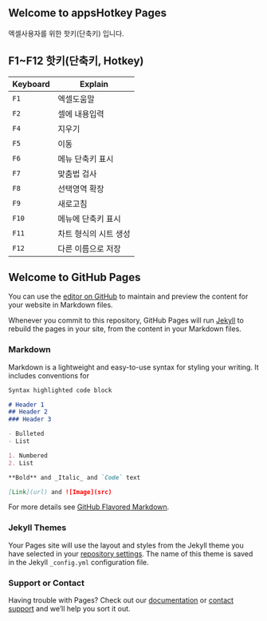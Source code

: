 ## Welcome to appsHotkey Pages

엑셀사용자를 위한 핫키(단축키) 입니다.

## F1~F12 핫키(단축키, Hotkey)

Keyboard | Explain
------------ | ------------- 
`F1` | 엑셀도움말 
`F2` | 셀에 내용입력 
`F4` | 지우기 
`F5` | 이동 
`F6` | 메뉴 단축키 표시 
`F7` | 맞춤법 검사 
`F8` | 선택영역 확장 
`F9` | 새로고침 
`F10` | 메뉴에 단축키 표시 
`F11` | 차트 형식의 시트 생성 
`F12` | 다른 이름으로 저장 


## Welcome to GitHub Pages

You can use the [editor on GitHub](https://github.com/appskey/appskey.github.io/edit/master/index.md) to maintain and preview the content for your website in Markdown files.

Whenever you commit to this repository, GitHub Pages will run [Jekyll](https://jekyllrb.com/) to rebuild the pages in your site, from the content in your Markdown files.

### Markdown

Markdown is a lightweight and easy-to-use syntax for styling your writing. It includes conventions for

```markdown
Syntax highlighted code block

# Header 1
## Header 2
### Header 3

- Bulleted
- List

1. Numbered
2. List

**Bold** and _Italic_ and `Code` text

[Link](url) and ![Image](src)
```

For more details see [GitHub Flavored Markdown](https://guides.github.com/features/mastering-markdown/).

### Jekyll Themes

Your Pages site will use the layout and styles from the Jekyll theme you have selected in your [repository settings](https://github.com/appskey/appskey.github.io/settings). The name of this theme is saved in the Jekyll `_config.yml` configuration file.

### Support or Contact

Having trouble with Pages? Check out our [documentation](https://docs.github.com/categories/github-pages-basics/) or [contact support](https://github.com/contact) and we’ll help you sort it out.
